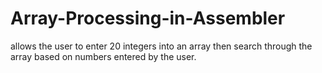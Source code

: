 # Array-Processing-in-Assembler
allows the user to enter 20 integers into an array then search through the array based on numbers entered by the user.

